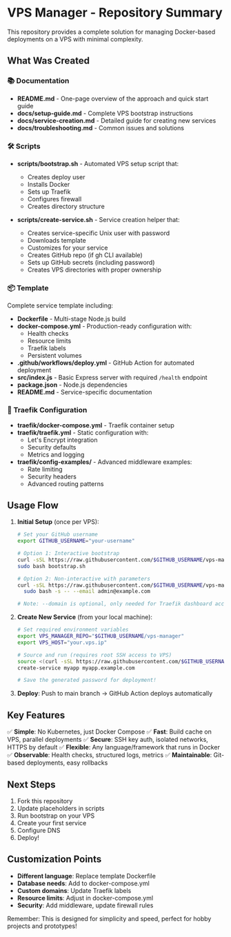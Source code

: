 # VPS Manager - Repository Summary

This repository provides a complete solution for managing Docker-based deployments on a VPS with minimal complexity.

## What Was Created

### 📚 Documentation
- **README.md** - One-page overview of the approach and quick start guide
- **docs/setup-guide.md** - Complete VPS bootstrap instructions
- **docs/service-creation.md** - Detailed guide for creating new services
- **docs/troubleshooting.md** - Common issues and solutions

### 🛠️ Scripts
- **scripts/bootstrap.sh** - Automated VPS setup script that:
  - Creates deploy user
  - Installs Docker
  - Sets up Traefik
  - Configures firewall
  - Creates directory structure
  
- **scripts/create-service.sh** - Service creation helper that:
  - Creates service-specific Unix user with password
  - Downloads template
  - Customizes for your service
  - Creates GitHub repo (if gh CLI available)
  - Sets up GitHub secrets (including password)
  - Creates VPS directories with proper ownership

### 📦 Template
Complete service template including:
- **Dockerfile** - Multi-stage Node.js build
- **docker-compose.yml** - Production-ready configuration with:
  - Health checks
  - Resource limits
  - Traefik labels
  - Persistent volumes
- **.github/workflows/deploy.yml** - GitHub Action for automated deployment
- **src/index.js** - Basic Express server with required `/health` endpoint
- **package.json** - Node.js dependencies
- **README.md** - Service-specific documentation

### 🔄 Traefik Configuration
- **traefik/docker-compose.yml** - Traefik container setup
- **traefik/traefik.yml** - Static configuration with:
  - Let's Encrypt integration
  - Security defaults
  - Metrics and logging
- **traefik/config-examples/** - Advanced middleware examples:
  - Rate limiting
  - Security headers
  - Advanced routing patterns

## Usage Flow

1. **Initial Setup** (once per VPS):
   ```bash
   # Set your GitHub username
   export GITHUB_USERNAME="your-username"
   
   # Option 1: Interactive bootstrap
   curl -sSL https://raw.githubusercontent.com/$GITHUB_USERNAME/vps-manager/main/scripts/bootstrap.sh -o bootstrap.sh
   sudo bash bootstrap.sh
   
   # Option 2: Non-interactive with parameters
   curl -sSL https://raw.githubusercontent.com/$GITHUB_USERNAME/vps-manager/main/scripts/bootstrap.sh | \
     sudo bash -s -- --email admin@example.com
   
   # Note: --domain is optional, only needed for Traefik dashboard access
   ```

2. **Create New Service** (from your local machine):
   ```bash
   # Set required environment variables
   export VPS_MANAGER_REPO="$GITHUB_USERNAME/vps-manager"
   export VPS_HOST="your.vps.ip"
   
   # Source and run (requires root SSH access to VPS)
   source <(curl -sSL https://raw.githubusercontent.com/$GITHUB_USERNAME/vps-manager/main/scripts/create-service.sh)
   create-service myapp myapp.example.com
   
   # Save the generated password for deployment!
   ```

3. **Deploy**: Push to main branch → GitHub Action deploys automatically

## Key Features

✅ **Simple**: No Kubernetes, just Docker Compose
✅ **Fast**: Build cache on VPS, parallel deployments
✅ **Secure**: SSH key auth, isolated networks, HTTPS by default
✅ **Flexible**: Any language/framework that runs in Docker
✅ **Observable**: Health checks, structured logs, metrics
✅ **Maintainable**: Git-based deployments, easy rollbacks

## Next Steps

1. Fork this repository
2. Update placeholders in scripts
3. Run bootstrap on your VPS
4. Create your first service
5. Configure DNS
6. Deploy!

## Customization Points

- **Different language**: Replace template Dockerfile
- **Database needs**: Add to docker-compose.yml
- **Custom domains**: Update Traefik labels
- **Resource limits**: Adjust in docker-compose.yml
- **Security**: Add middleware, update firewall rules

Remember: This is designed for simplicity and speed, perfect for hobby projects and prototypes!
